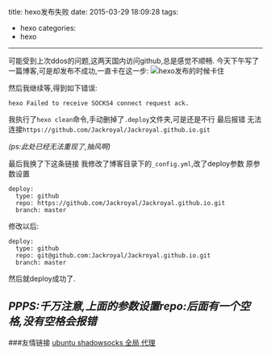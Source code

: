 title: hexo发布失败
date: 2015-03-29 18:09:28
tags:
- hexo
categories:
- hexo
---
可能受到上次ddos的问题,这两天国内访问github,总是感觉不顺畅.
今天下午写了一篇博客,可是却发布不成功,一直卡在这一步:
![hexo发布的时候卡住](http://ww3.sinaimg.cn/large/692869a3gw1eqmrrf20j1j20g006676y.jpg)

然后我继续等,得到如下错误:
```
hexo Failed to receive SOCKS4 connect request ack.
```
我执行了`hexo clean`命令,手动删掉了`.deploy`文件夹,可是还是不行
最后报错
无法连接`https://github.com/Jackroyal/Jackroyal.github.io.git`

*(ps:此处已经无法重现了,抽风啊)*

最后我换了下这条链接
我修改了博客目录下的`_config.yml`,改了deploy参数
原参数设置
```
deploy:
  type: github
  repo: https://github.com/Jackroyal/Jackroyal.github.io.git
  branch: master
```
修改以后:
```
deploy:
  type: github
  repo: git@github.com:Jackroyal/Jackroyal.github.io.git
  branch: master
```
然后就deploy成功了.

*PPPS:千万注意,上面的参数设置repo:后面有一个空格,没有空格会报错*
---
###友情链接
[ubuntu  shadowsocks 全局 代理](http://rolight.cn/blog/?p=34)
